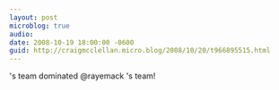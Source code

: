 ```yaml
---
layout: post
microblog: true
audio: 
date: 2008-10-19 18:00:00 -0600
guid: http://craigmcclellan.micro.blog/2008/10/20/t966895515.html
---
```

's team dominated @rayemack 's team!
